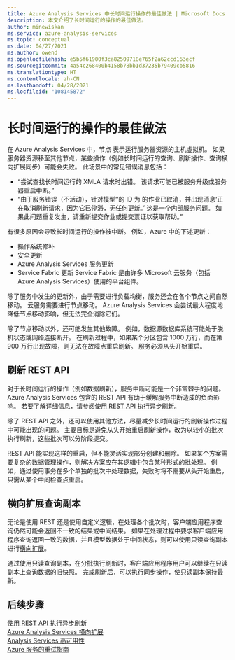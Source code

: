 ```yaml
---
title: Azure Analysis Services 中长时间运行操作的最佳做法 | Microsoft Docs
description: 本文介绍了长时间运行的操作的最佳做法。
author: minewiskan
ms.service: azure-analysis-services
ms.topic: conceptual
ms.date: 04/27/2021
ms.author: owend
ms.openlocfilehash: e5b5f61900f3ca82509718e765f2a62ccd163ecf
ms.sourcegitcommit: 4a54c268400b4158b78bb1d37235b79409cb5816
ms.translationtype: HT
ms.contentlocale: zh-CN
ms.lasthandoff: 04/28/2021
ms.locfileid: "108145872"
---
```

# <a name="best-practices-for-long-running-operations"></a>长时间运行的操作的最佳做法

在 Azure Analysis Services 中，节点  表示运行服务器资源的主机虚拟机。 如果服务器资源移至其他节点，某些操作（例如长时间运行的查询、刷新操作、查询横向扩展同步）可能会失败。 此场景中的常见错误消息包括：

- “尝试查找长时间运行的 XMLA 请求时出错。 该请求可能已被服务升级或服务器重启中断。”
- “由于服务错误（不活动），针对模型‘<database>’的 ID 为 <guid> 的作业已取消，并出现消息‘正在取消刷新请求，因为它已停滞，无任何更新。’ 这是一个内部服务问题。 如果此问题重复发生，请重新提交作业或提交票证以获取帮助。”

有很多原因会导致长时间运行的操作被中断。 例如，Azure 中的下述更新： 
- 操作系统修补 
- 安全更新
- Azure Analysis Services 服务更新
- Service Fabric 更新 Service Fabric 是由许多 Microsoft 云服务（包括 Azure Analysis Services）使用的平台组件。

除了服务中发生的更新外，由于需要进行负载均衡，服务还会在各个节点之间自然移动。 云服务需要进行节点移动。 Azure Analysis Services 会尝试最大程度地降低节点移动影响，但无法完全消除它们。 

除了节点移动以外，还可能发生其他故障。 例如，数据源数据库系统可能处于脱机状态或网络连接断开。 在刷新过程中，如果某个分区包含 1000 万行，而在第 900 万行出现故障，则无法在故障点重启刷新。 服务必须从头开始重启。 

## <a name="refresh-rest-api"></a>刷新 REST API

对于长时间运行的操作（例如数据刷新），服务中断可能是一个非常棘手的问题。 Azure Analysis Services 包含的 REST API 有助于缓解服务中断造成的负面影响。 若要了解详细信息，请参阅[使用 REST API 执行异步刷新](analysis-services-async-refresh.md)。
 
除了 REST API 之外，还可以使用其他方法，尽量减少长时间运行的刷新操作过程中可能出现的问题。 主要目标是避免从头开始重启刷新操作，改为以较小的批次执行刷新，这些批次可以分阶段提交。 
 
REST API 能实现这样的重启，但不能灵活实现部分创建和删除。 如果某个方案需要复杂的数据管理操作，则解决方案应在其逻辑中包含某种形式的批处理。 例如，通过使用事务在多个单独的批次中处理数据，失败时将不需要从头开始重启，只需从某个中间检查点重启。 
 
## <a name="scale-out-query-replicas"></a>横向扩展查询副本

无论是使用 REST 还是使用自定义逻辑，在处理各个批次时，客户端应用程序查询仍然可能会返回不一致的结果或中间结果。 如果在处理过程中要求客户端应用程序查询返回一致的数据，并且模型数据处于中间状态，则可以使用只读查询副本进行[横向扩展](analysis-services-scale-out.md)。

通过使用只读查询副本，在分批执行刷新时，客户端应用程序用户可以继续在只读副本上查询数据的旧快照。 完成刷新后，可以执行同步操作，使只读副本保持最新。


## <a name="next-steps"></a>后续步骤

[使用 REST API 执行异步刷新](analysis-services-async-refresh.md)  
[Azure Analysis Services 横向扩展](analysis-services-scale-out.md)  
[Analysis Services 高可用性](analysis-services-bcdr.md)  
[Azure 服务的重试指南](/azure/architecture/best-practices/retry-service-specific)